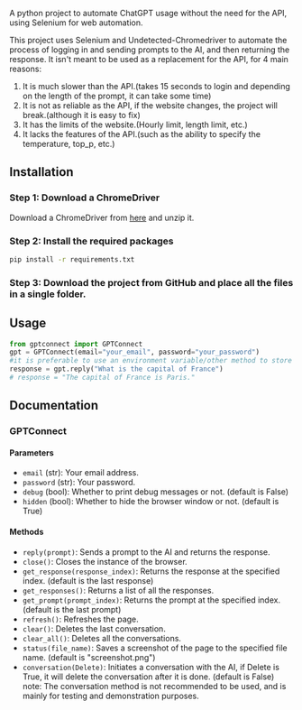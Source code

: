 A python project to automate ChatGPT usage without the need for the API, using Selenium for web automation.

This project uses Selenium and Undetected-Chromedriver to automate the process of logging in and sending prompts to the AI, and then returning the response.
It isn't meant to be used as a replacement for the API, for 4 main reasons:
1. It is much slower than the API.(takes 15 seconds to login and depending on the length of the prompt, it can take some time)
2. It is not as reliable as the API, if the website changes, the project will break.(although it is easy to fix)
3. It has the limits of the website.(Hourly limit, length limit, etc.)
4. It lacks the features of the API.(such as the ability to specify the temperature, top_p, etc.)


## Installation
### Step 1: Download a ChromeDriver
Download a ChromeDriver from [here](https://chromedriver.chromium.org/downloads) and unzip it.

### Step 2: Install the required packages
```bash
pip install -r requirements.txt
```

### Step 3: Download the project from GitHub and place all the files in a single folder.


## Usage
```python
from gptconnect import GPTConnect
gpt = GPTConnect(email="your_email", password="your_password")
#it is preferable to use an environment variable/other method to store your email and password
response = gpt.reply("What is the capital of France")
# response = "The capital of France is Paris."
```

## Documentation
### GPTConnect
#### Parameters
- `email` (str): Your email address.
- `password` (str): Your password.
- `debug` (bool): Whether to print debug messages or not. (default is False)
- `hidden` (bool): Whether to hide the browser window or not. (default is True)
#### Methods
- `reply(prompt)`: Sends a prompt to the AI and returns the response.
- `close()`: Closes the instance of the browser.
- `get_response(response_index)`: Returns the response at the specified index. (default is the last response)
- `get_responses()`: Returns a list of all the responses.
- `get_prompt(prompt_index)`: Returns the prompt at the specified index. (default is the last prompt)
- `refresh()`: Refreshes the page.
- `clear()`: Deletes the last conversation.
- `clear_all()`: Deletes all the conversations.
- `status(file_name)`: Saves a screenshot of the page to the specified file name. (default is "screenshot.png")
- `conversation(Delete)`: Initiates a conversation with the AI, if Delete is True, it will delete the conversation after it is done. (default is False)
note: The conversation method is not recommended to be used, and is mainly for testing and demonstration purposes.
